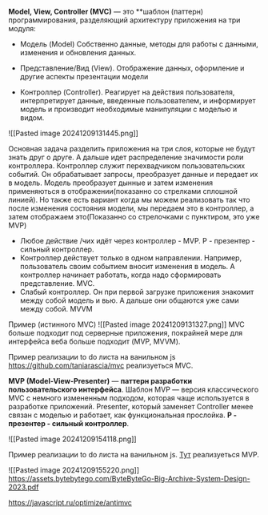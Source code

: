 **Model, View, Controller (MVC)** — это **шаблон (паттерн) программирования, разделяющий архитектуру приложения на три модуля:

- Модель (Model) Собственно данные, методы для работы с данными, изменения и обновления данных.

- Представление/Вид (View). Отображение данных, оформление и другие аспекты презентации модели

- Контроллер (Controller). Реагирует на действия пользователя, интерпретирует данные, введенные пользователем, и информирует модель и производит необходимые манипуляции с моделью и видом.
  
![[Pasted image 20241209131445.png]]
  
Основная задача разделить приложения на три слоя, которые не будут знать друг о друге. А дальше идет распределение значимости роли контроллера.
Контроллер служит перехвадчиком пользовательских событий. Он обрабатывает запросы, преобразует данные и передает их в модель. Модель преобразует дынные и  затем изменения применяються в отображении(показанно со стрелками сплошной линией). Но также есть вариант когда мы можем реализовать так что после изменения состояния модели, мы передаем это в контроллер, а затем отображаем это(Показанно со стрелочками с пунктиром, это уже MVP)
- Любое действие /чих идёт через контроллер - MVP. Р - презентер - сильный контроллер.
- Контроллер действует только в одном направлении. Например, пользователь своим событием вносит изменения в модель. А контроллер начинает работать, когда надо сформировать представление. MVC.
- Слабый контроллер. Он при первой загрузке приложения знакомит между собой модель и вью. А дальше они общаются уже сами между собой. MVVM

Пример (истинного MVC)
![[Pasted image 20241209131327.png]]
MVC больше подходит под серверные приложения, покрайней мере для интерфейса веба больше  подходит (MVP, MVVM).

Пример реализации to do листа на ванильном js  https://github.com/taniarascia/mvc реализуеться MVC.

**MVP (Model-View-Presenter)** — **паттерн разработки пользовательского интерфейса**. Шаблон MVP — версия классического MVC с немного измененным подходом, которая чаще используется в разработке приложений. Presenter, который заменяет Controller менее связан с моделью и работает, как функциональная прослойка. **Р - презентер - сильный контроллер**.

![[Pasted image 20241209154118.png]]

Пример реализации to do листа на ванильном js. [Тут](https://github.com/arshcherbakov/to-do-mvc) реализуеться MVP.

![[Pasted image 20241209155220.png]]
https://assets.bytebytego.com/ByteByteGo-Big-Archive-System-Design-2023.pdf


https://javascript.ru/optimize/antimvc

